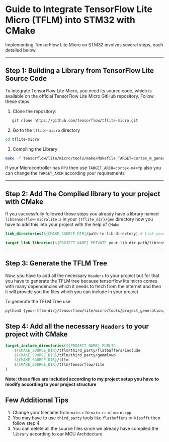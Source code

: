 # Guide to Integrate TensorFlow Lite Micro (TFLM) into STM32 with CMake

Implementing TensorFlow Lite Micro on STM32 involves several steps, each detailed below.

---

## Step 1: Building a Library from TensorFlow Lite Source Code

To integrate TensorFlow Lite Micro, you need its source code, which is available on the official TensorFlow Lite Micro GitHub repository. Follow these steps:

1. Clone the repository:
```bash
   git clone https://github.com/tensorflow/tflite-micro.git
```

2. Go to the `tflite-micro` directory 
```bash 
cd tflite-micro
```
3. Compiling the Library 
```bash 
make -f tensorflow/lite/micro/tools/make/Makefile TARGET=cortex_m_generic TARGET_ARCH=cortex-m4 microlite 
```
if your Microcontroller has `FPU` then use `TARGET_ARCH=cortex-m4+fp` also you can change the `TARGET_ARCH` according your requirements 

---

## Step 2: Add The Compiled library to your project with CMake

If you successfully followed those steps you already have a library named `libtensorflow-microlite.a` in your `{tflite_dir}/gen` directory 
now you have to add this into your project with the help of `CMake`
```cmake 
link_directories(${CMAKE_SOURCE_DIR}/path-to-lib-directory) # Link your Library Directory and Make it accessible

target_link_libraries(${PROJECT_NAME} PRIVATE your-lib-dir-path/libtensorflow-microlite.a) # Link TensorFlow Lite Micro library
```
---

## Step 3: Generate the TFLM Tree
Now, you have to add all the necessary `Headers` to your project but for that you have to generate the TFLM tree because tensorflow lite micro
comes with many dependencies which it needs to fetch from the internet and then it will provide you the files which you can include in your project

To generate the TFLM Tree use 
```bash 
python3 {your-tflm-dir}/tensorflow/lite/micro/tools/project_generation/create_tflm_tree.py /your/desired/path/tflm-tree
```

## Step 4: Add all the necessary `Headers` to your project with CMake
```cmake
target_include_directories(${PROJECT_NAME} PUBLIC
    ${CMAKE_SOURCE_DIR}/tflm/third_party/flatbuffers/include
    ${CMAKE_SOURCE_DIR}/tflm/third_party/gemmlowp
    ${CMAKE_SOURCE_DIR}/tflm
    ${CMAKE_SOURCE_DIR}/tflm/tensorflow/lite
)
```

**Note: these files are included according to my project setup you have to modify according to your project structure**

## Few Additional Tips
1. Change your filename from `main.c` to `main.cc` or `main.cpp`
2. You may have to use `third_party` tools like `flatbuffers` or `kissfft` then follow step 4. 
3. You can delete all the source files since we already have compiled the `library` according to our MCU Architecture

